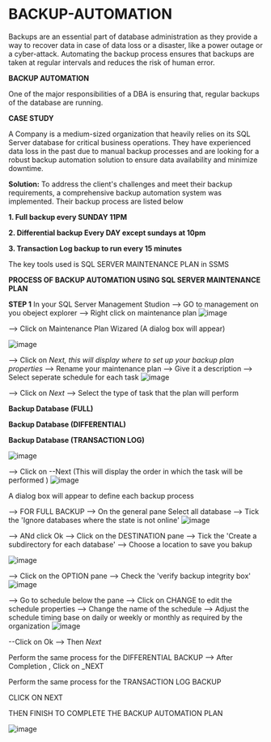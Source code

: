 # BACKUP-AUTOMATION
Backups are an essential part of database administration as they provide a way to recover data in case of data loss or a disaster, like a power outage or a cyber-attack.  Automating the backup process ensures that backups are taken at regular intervals and reduces the risk of human error. 

**BACKUP AUTOMATION**

One of the major responsibilities of a DBA is ensuring that, regular backups of the database are running.

**CASE STUDY**

A Company is a medium-sized organization that heavily relies on its SQL Server database for critical business operations. They have experienced data loss in the past due to manual backup processes and are looking for a robust backup automation solution to ensure data availability and minimize downtime.

**Solution:**
To address the client's challenges and meet their backup requirements, a comprehensive backup automation system was implemented. Their backup process are listed below 

**1. Full backup every SUNDAY 11PM**

**2. Differential backup Every DAY except sundays at 10pm**

**3. Transaction Log backup to run every 15 minutes**

The key tools used is SQL SERVER MAINTENANCE PLAN in SSMS

**PROCESS OF BACKUP AUTOMATION USING SQL SERVER MAINTENANCE PLAN**  

**STEP 1**
In your SQL Server Management Studion 
--> GO to management on you obeject explorer 
--> Right click on maintenance plan
![image](https://github.com/DATABASE-ADMINISTRATOR-PROJECTS/BACKUP-AUTOMATION/assets/100750844/e52a9ec3-5e84-44e1-93e7-cc0e9b62147c)



--> Click on Maintenance Plan Wizared (A dialog box will appear)

![image](https://github.com/DATABASE-ADMINISTRATOR-PROJECTS/BACKUP-AUTOMATION/assets/100750844/f69f97c4-4036-4d0d-a659-4f651cbe16d1)

--> Click on _Next, this will display where to set up your backup plan properties_
--> Rename your maintenance plan 
--> Give it a description
--> Select seperate schedule for each task 
![image](https://github.com/DATABASE-ADMINISTRATOR-PROJECTS/BACKUP-AUTOMATION/assets/100750844/f342cddc-8253-409c-acef-771b3dfa401c)

--> Click on _Next_
--> Select the type of task that the plan will perform 

**Backup Database (FULL)**

**Backup Database (DIFFERENTIAL)**

**Backup Database (TRANSACTION LOG)**
  
 ![image](https://github.com/DATABASE-ADMINISTRATOR-PROJECTS/BACKUP-AUTOMATION/assets/100750844/b4ddc1f0-8fe9-4dcd-a59e-6848df01cefa)

--> Click on --Next (This will display the order in which the task will be performed  )
![image](https://github.com/DATABASE-ADMINISTRATOR-PROJECTS/BACKUP-AUTOMATION/assets/100750844/ba4215f4-dbda-43c1-a3f8-c8658c8336f8)

A dialog box will appear to define each backup process 

--> FOR FULL BACKUP 
--> On the general pane Select all database 
--> Tick the 'Ignore databases where the state is not online'
![image](https://github.com/DATABASE-ADMINISTRATOR-PROJECTS/BACKUP-AUTOMATION/assets/100750844/b849092c-f009-4e0f-8daf-9f43f63970bd)

--> ANd click Ok 
--> Click on the DESTINATION pane 
--> Tick the 'Create a subdirectory for each database'
--> Choose a location to save you bakup 

![image](https://github.com/DATABASE-ADMINISTRATOR-PROJECTS/BACKUP-AUTOMATION/assets/100750844/937c7db9-d0ba-493c-9743-9a5db3c1f3dd)

--> Click on the OPTION pane 
--> Check the 'verify backup integrity box'
![image](https://github.com/DATABASE-ADMINISTRATOR-PROJECTS/BACKUP-AUTOMATION/assets/100750844/2f93e5e4-46cd-4c33-91a7-f03aeff5baf0)

--> Go to schedule below the pane 
--> Click on CHANGE to edit the schedule properties 
--> Change the name of the schedule 
--> Adjust the schedule timing base on daily or weekly or monthly as required by the organization 
![image](https://github.com/DATABASE-ADMINISTRATOR-PROJECTS/BACKUP-AUTOMATION/assets/100750844/f6a95ba4-17fc-4197-b819-cf3777ddc834)

--Click on Ok 
--> Then _Next_


Perform the same process for the DIFFERENTIAL BACKUP
--> After Completion , Click on _NEXT

Perform the same process for the TRANSACTION LOG BACKUP

CLICK ON NEXT 

THEN FINISH TO COMPLETE THE BACKUP AUTOMATION PLAN 

![image](https://github.com/DATABASE-ADMINISTRATOR-PROJECTS/BACKUP-AUTOMATION/assets/100750844/c34c47cb-f52f-4086-adc0-8c4690c77b1d)
